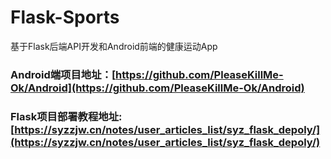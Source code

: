 # Flask-Sports

基于Flask后端API开发和Android前端的健康运动App

### Android端项目地址：[https://github.com/PleaseKillMe-Ok/Android](https://github.com/PleaseKillMe-Ok/Android)

### Flask项目部署教程地址:[https://syzzjw.cn/notes/user_articles_list/syz_flask_depoly/](https://syzzjw.cn/notes/user_articles_list/syz_flask_depoly/)

